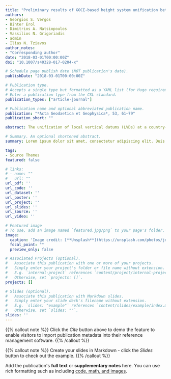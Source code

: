 ```yaml
---
title: "Preliminary results of GOCE-based height system unification between Greece and Turkey over marine and land areas"
authors:
- Georgios S. Vergos
- Bihter Erol
- Dimitrios A. Natsiopoulos
- Vassilios N. Grigoriadis
- admin
- Ilias N. Tziavos 
author_notes:
- "Corresponding author"
date: "2018-03-01T00:00:00Z"
doi: "10.1007/s40328-017-0204-x"

# Schedule page publish date (NOT publication's date).
publishDate: "2018-03-01T00:00:00Z"

# Publication type.
# Accepts a single type but formatted as a YAML list (for Hugo requirements).
# Enter a publication type from the CSL standard.
publication_types: ["article-journal"]

# Publication name and optional abbreviated publication name.
publication: "*Acta Geodaetica et Geophysica*, 53, 61–79"
publication_short: ""

abstract: The unification of local vertical datums (LVDs) at a country-wide scale has gained significant attention lately due to the availability of GOCE-based global geopotential models (GGMs) and the unprecedented geoid height accuracies offered. Within a single country, several LVDs may be used, especially in the case of islandic nations. Therefore, the unification of all of them to a single nation-wide LVD is of utmost importance. The same holds for neighboring countries, where the unification of their vertical datums is necessary as a tool of engineering, cross-border collaboration and environmental and risk management projects. The aforementioned set the main scope of the present study, which focuses on the use of GOCE and GOCE/GRACE GGMs in order to investigate the offsets between the Greek and Turkish LVDs. First an evaluation of the latest release 5 GOCE GGMs is carried out, either to their maximum degree or through spectral enhancement with EGM208 and topographic effects. Then, the geopotential value for the Greek and Turkish LVDs is performed, along with different estimates for the marine area of the Aegean Sea where several islands and isles exist with each one realizing its own LVD. The relative offset between the two LVDs was determined and used to provide a direct link between the Greek and Turkish LVDs with the IAG conventional value recently proposed as a global WHS. From the results achieved it was concluded that the spectrally enhanced GOCE GGMs reduce the standard deviation of the differences with GPS/levelling data by 2–4 cm over Turkey and 2 cm for mainland Greece. In terms of the zero-level geopotential determination, the LVD of the Greek mainland is 64.9 cm below the IAG conventional value, while that of Turkey is 9.6 cm above. Finally, it is concluded that in practice each Greek island realizes its own LVD with offsets between them as large as 35 cm. Despite that fact, the spectrally enhanced GOCE GGMs and in particular GOCO05s provides the overall smallest height residuals over the islands, hence W0(LVD) the based on that can be recommended as the best estimate. In that way, relative offsets with the LVD of mainland Greece can be computed for each island, ranging between −23.8 and 15.5 cm.

# Summary. An optional shortened abstract.
summary: Lorem ipsum dolor sit amet, consectetur adipiscing elit. Duis posuere tellus ac convallis placerat. Proin tincidunt magna sed ex sollicitudin condimentum.

tags:
- Source Themes
featured: false

# links:
# - name: ""
#   url: ""
url_pdf: ''
url_code: ''
url_dataset: ''
url_poster: ''
url_project: ''
url_slides: ''
url_source: ''
url_video: ''

# Featured image
# To use, add an image named `featured.jpg/png` to your page's folder. 
image:
  caption: 'Image credit: [**Unsplash**](https://unsplash.com/photos/jdD8gXaTZsc)'
  focal_point: ""
  preview_only: false

# Associated Projects (optional).
#   Associate this publication with one or more of your projects.
#   Simply enter your project's folder or file name without extension.
#   E.g. `internal-project` references `content/project/internal-project/index.md`.
#   Otherwise, set `projects: []`.
projects: []

# Slides (optional).
#   Associate this publication with Markdown slides.
#   Simply enter your slide deck's filename without extension.
#   E.g. `slides: "example"` references `content/slides/example/index.md`.
#   Otherwise, set `slides: ""`.
slides: ''
---
```


{{% callout note %}}
Click the *Cite* button above to demo the feature to enable visitors to import publication metadata into their reference management software.
{{% /callout %}}

{{% callout note %}}
Create your slides in Markdown - click the *Slides* button to check out the example.
{{% /callout %}}

Add the publication's **full text** or **supplementary notes** here. You can use rich formatting such as including [code, math, and images](https://docs.hugoblox.com/content/writing-markdown-latex/).
